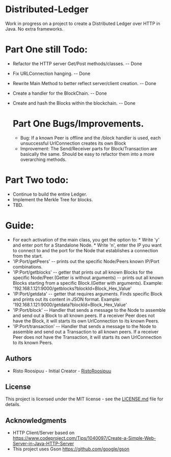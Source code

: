 # Distributed-Ledger

Work in progress on a project to create a Distributed Ledger over HTTP in Java. No extra frameworks. 

# Part One still Todo:

* Refactor the HTTP server Get/Post methods/classes. -- Done 
* Fix URLConnection hanging. -- Done
* Rewrite Main Method to better reflect server/client creation.  -- Done
* Create a handler for the BlockChain. -- Done
* Create and hash the Blocks within the blockchain. -- Done
  
  # Part One Bugs/Improvements.
    * Bug: If a known Peer is offline and the /block handler is used, each unsuccessful UrlConnection creates its own Block
    * Improvement: The Send/Receiver parts for Block/Transaction are basically the same. Should be easy to refactor them into
                   a more overarching methods.
  
# Part Two todo:

* Continue to build the entire Ledger.
* Implement the Merkle Tree for blocks. 
* TBD.

# Guide:

* For each activation of the main class, you get the option to:
      * Write 'y' and enter port for a Standalone Node.
      * Write 'n', enter the IP you want to connect to and the port for the Node that establishes a connection from the start.
* 'IP:Port/getPeers' -- prints out the specific Node/Peers known IP/Port combinations.
* 'IP:Port/getblocks' -- getter that prints out all known Blocks for the specific Node/Peer.(Getter is without arguments)
                      -- prints out all known Blocks starting from a specific Block.(Getter with arguments).
                                                     Example: '192.168.1.121:9000/getblocks?blockId=Block_Hex_Value'
* 'IP:Port/getdata' -- getter that requires arguments. Finds specific Block and prints out its content in JSON format.
                                                     Example: '192.168.1.121:9000/getdata?blockId=Block_Hex_Value'
* 'IP:Port/block' -- Handler that sends a message to the Node to assemble and send out a Block to all known peers.
                     If a receiver Peer does not have the Block, it will starts its own UrlConnection to its known Peers.
* 'IP:Port/transaction' -- Handler that sends a message to the Node to assemble and send out a Transaction to all known peers.
                           If a receiver Peer does not have the Transaction, it will starts its own UrlConnection to its known Peers.

## Authors

* Risto Roosipuu - Initial Creator - [RistoRoosipuu](https://github.com/RistoRoosipuu)

## License

This project is licensed under the MIT license - see the [LICENSE.md](LICENSE.md) file for details.

## Acknowledgments

* HTTP Client/Server based on https://www.codeproject.com/Tips/1040097/Create-a-Simple-Web-Server-in-Java-HTTP-Server
* This project uses Gson https://github.com/google/gson
